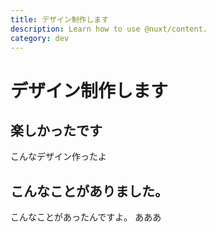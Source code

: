 ```yaml
---
title: デザイン制作します
description: Learn how to use @nuxt/content.
category: dev
---
```


# デザイン制作します

## 楽しかったです

こんなデザイン作ったよ

## こんなことがありました。

こんなことがあったんですよ。
あああ